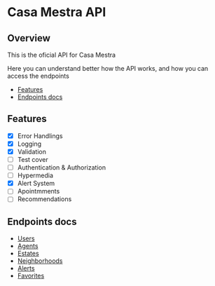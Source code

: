 # Casa Mestra API

## Overview

This is the oficial API for Casa Mestra

Here you can understand better how the API works, and how you can access the endpoints

- [Features](#features)
- [Endpoints docs](#endpoints-docs)

## Features

- [x] Error Handlings
- [x] Logging
- [x] Validation
- [ ] Test cover
- [ ] Authentication & Authorization
- [ ] Hypermedia
- [x] Alert System
- [ ] Apointmments
- [ ] Recommendations

## Endpoints docs

- [Users](http://github.com/devmarco/casamestra/blob/master/docs/USERS.md)
- [Agents](http://github.com/devmarco/casamestra/blob/master/docs/AGENTS.md)
- [Estates](http://github.com/devmarco/casamestra/blob/master/docs/ESTATES.md)
- [Neighborhoods](http://github.com/devmarco/casamestra/blob/master/docs/NEIGHBORHOODS.md)
- [Alerts](http://github.com/devmarco/casamestra/blob/master/docs/ALERTS.md)
- [Favorites](http://github.com/devmarco/casamestra/blob/master/docs/FAVORITES.md)
